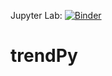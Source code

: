 Jupyter Lab: [![Binder](https://mybinder.org/badge_logo.svg)](https://mybinder.org/v2/gh/zolabar/trendPy/HEAD)

# trendPy
